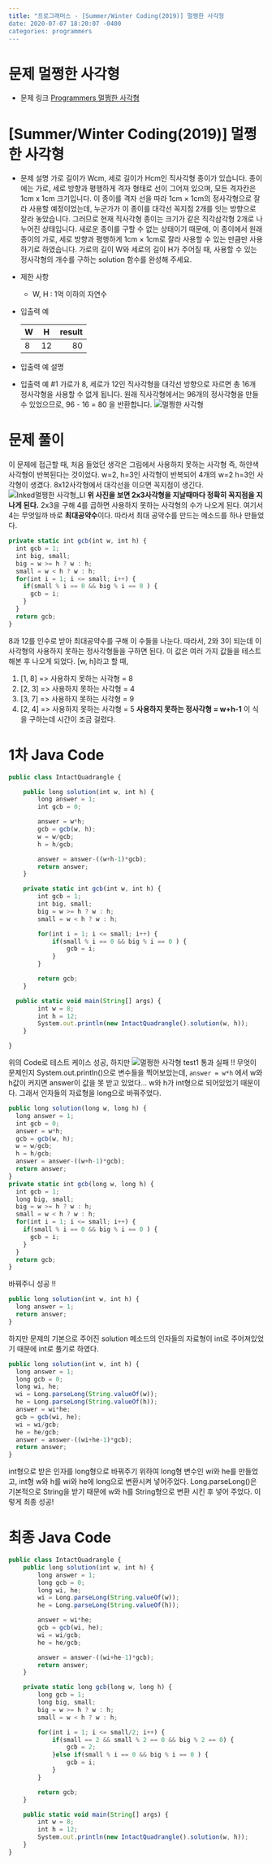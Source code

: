 ```yaml
---
title: "프로그래머스 - [Summer/Winter Coding(2019)] 멀쩡한 사각형
date: 2020-07-07 18:20:07 -0400
categories: programmers
---
```


# 문제 멀쩡한 사각형
- 문제 링크
  [Programmers 멀쩡한 사각형](https://programmers.co.kr/learn/courses/30/lessons/62048)
# [Summer/Winter Coding(2019)] 멀쩡한 사각형
- 문제 설명
  가로 길이가 Wcm, 세로 길이가 Hcm인 직사각형 종이가 있습니다.
  종이에는 가로, 세로 방향과 평행하게 격자 형태로 선이 그어져 있으며, 모든 격자칸은 1cm x 1cm 크기입니다.
  이 종이를 격자 선을 따라 1cm × 1cm의 정사각형으로 잘라 사용할 예정이었는데, 누군가가 이 종이를 대각선 꼭지점 2개를 잇는 방향으로 잘라 놓았습니다.
  그러므로 현재 직사각형 종이는 크기가 같은 직각삼각형 2개로 나누어진 상태입니다.
  새로운 종이를 구할 수 없는 상태이기 때문에, 이 종이에서 원래 종이의 가로, 세로 방향과 평행하게 1cm × 1cm로 잘라 사용할 수 있는 만큼만 사용하기로 하였습니다.
  가로의 길이 W와 세로의 길이 H가 주어질 때, 사용할 수 있는 정사각형의 개수를 구하는 solution 함수를 완성해 주세요.

- 제한 사항
  - W, H : 1억 이하의 자연수

- 입출력 예

  W |	H |	result
  ---|:---:|---:
  8 |	12 | 80
- 입출력 예 설명
- 입출력 예 #1
  가로가 8, 세로가 12인 직사각형을 대각선 방향으로 자르면 총 16개 정사각형을 사용할 수 없게 됩니다.
  원래 직사각형에서는 96개의 정사각형을 만들 수 있었으므로, 96 - 16 = 80 을 반환합니다.
  ![멀쩡한 사각형](https://user-images.githubusercontent.com/40006670/86884460-8c9d5900-c12e-11ea-8052-b8740003ec4a.png)
# 문제 풀이
이 문제에 접근할 때, 처음 들었던 생각은 그림에서 사용하지 못하는 사각형 즉, 하얀색 사각형이 반복된다는 것이었다.
w=2, h=3인 사각형이 반복되어 4개의 w=2 h=3인 사각형이 생겼다.
8x12사각형에서 대각선을 이으면 꼭지점이 생긴다.
![Inked멀쩡한 사각형_LI](https://user-images.githubusercontent.com/40006670/86885530-67a9e580-c130-11ea-9749-3b9b1d1f96df.jpg)
**위 사진을 보면 2x3사각형을 지날때마다 정확히 꼭지점을 지나게 된다.**
2x3을 구해 4를 곱하면 사용하지 못하는 사각형의 수가 나오게 된다.
여기서 4는 무엇일까
바로 **최대공약수**이다.
따라서 최대 공약수를 만드는 메소드를 하나 만들었다.
``` javascript
private static int gcb(int w, int h) {
  int gcb = 1;
  int big, small;
  big = w >= h ? w : h;
  small = w < h ? w : h;
  for(int i = 1; i <= small; i++) {
    if(small % i == 0 && big % i == 0 ) {
      gcb = i;
    }
  }
  return gcb;
}
```
8과 12를 인수로 받아 최대공약수를 구해 이 수들을 나눈다.
따라서, 2와 3이 되는데 이 사각형의 사용하지 못하는 정사각형들을 구하면 된다.
이 값은 여러 가지 값들을 테스트 해본 후 나오게 되었다.
[w, h]라고 할 때,
1. [1, 8] => 사용하지 못하는 사각형 = 8
1. [2, 3] => 사용하지 못하는 사각형 = 4
1. [3, 7] => 사용하지 못하는 사각형 = 9
1. [2, 4] => 사용하지 못하는 사각형 = 5
   **사용하지 못하는 정사각형 = w+h-1**
   이 식을 구하는데 시간이 조금 걸렸다.
# 1차 Java Code
``` javascript
public class IntactQuadrangle {

	public long solution(int w, int h) {
		long answer = 1;
		int gcb = 0;

		answer = w*h;
		gcb = gcb(w, h);
		w = w/gcb;
		h = h/gcb;

		answer = answer-((w+h-1)*gcb);
		return answer;
	}

	private static int gcb(int w, int h) {
		int gcb = 1;
		int big, small;
		big = w >= h ? w : h;
		small = w < h ? w : h;

		for(int i = 1; i <= small; i++) {
			if(small % i == 0 && big % i == 0 ) {
				gcb = i;
			}
		}

		return gcb;
	}

  public static void main(String[] args) {
		int w = 8;
		int h = 12;
		System.out.println(new IntactQuadrangle().solution(w, h));
	}

}
```
위의 Code로 테스트 케이스 성공, 하지만
![멀쩡한 사각형 test1](https://user-images.githubusercontent.com/40006670/86887097-09cacd00-c133-11ea-96b7-bc34212508a1.PNG)
통과 실패 !!
무엇이 문제인지 System.out.println()으로 변수들을 찍어보았는데,
```answer = w*h``` 에서 w와 h값이 커지면 answer이 값을 못 받고 있었다...
w와 h가 int형으로 되어있었기 때문이다.
그래서 인자들의 자료형을 long으로 바꿔주었다.
``` javascript
public long solution(long w, long h) {
  long answer = 1;
  int gcb = 0;
  answer = w*h;
  gcb = gcb(w, h);
  w = w/gcb;
  h = h/gcb;
  answer = answer-((w+h-1)*gcb);
  return answer;
}
private static int gcb(long w, long h) {
  int gcb = 1;
  long big, small;
  big = w >= h ? w : h;
  small = w < h ? w : h;
  for(int i = 1; i <= small; i++) {
    if(small % i == 0 && big % i == 0 ) {
      gcb = i;
    }
  }
  return gcb;
}
```
바꿔주니 성공 !!
``` javascript
public long solution(int w, int h) {
  long answer = 1;
  return answer;
}

```
하지만 문제의 기본으로 주어진 solution 메소드의 인자들의 자료형이 int로 주어져있었기 때문에 int로 풀기로 하였다.
``` javascript
public long solution(int w, int h) {
  long answer = 1;
  long gcb = 0;
  long wi, he;
  wi = Long.parseLong(String.valueOf(w));
  he = Long.parseLong(String.valueOf(h));
  answer = wi*he;
  gcb = gcb(wi, he);
  wi = wi/gcb;
  he = he/gcb;
  answer = answer-((wi+he-1)*gcb);
  return answer;
}
```
int형으로 받은 인자를 long형으로 바꿔주기 위하여 long형 변수인 wi와 he를 만들었고,
int형 w와 h를 wi와 he에 long으로 변환시켜 넣어주었다.
Long.parseLong()은 기본적으로 String을 받기 때문에 w와 h를 String형으로 변환 시킨 후 넣어 주었다.
이렇게 최종 성공!
# 최종 Java Code
``` javascript
public class IntactQuadrangle {
    public long solution(int w, int h) {
        long answer = 1;
        long gcb = 0;
        long wi, he;
        wi = Long.parseLong(String.valueOf(w));
        he = Long.parseLong(String.valueOf(h));

        answer = wi*he;
        gcb = gcb(wi, he);
        wi = wi/gcb;
        he = he/gcb;

        answer = answer-((wi+he-1)*gcb);
        return answer;
    }

    private static long gcb(long w, long h) {
        long gcb = 1;
        long big, small;
        big = w >= h ? w : h;
        small = w < h ? w : h;

        for(int i = 1; i <= small/2; i++) {
            if(small == 2 && small % 2 == 0 && big % 2 == 0) {
                gcb = 2;
            }else if(small % i == 0 && big % i == 0 ) {
                gcb = i;
            }
        }

        return gcb;
    }

    public static void main(String[] args) {
        int w = 8;
        int h = 12;
        System.out.println(new IntactQuadrangle().solution(w, h));
    }
}
